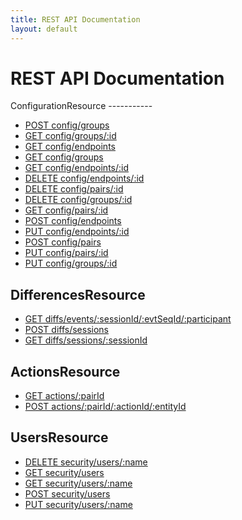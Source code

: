 ```yaml
---
title: REST API Documentation
layout: default
---
```


REST API Documentation
======================

<div id="collections" markdown="1">
ConfigurationResource
-----------

* [POST config/groups](config/post/groups)
* [GET config/groups/:id](config/get/groups/p_id)
* [GET config/endpoints](config/get/endpoints)
* [GET config/groups](config/get/groups)
* [GET config/endpoints/:id](config/get/endpoints/p_id)
* [DELETE config/endpoints/:id](config/delete/endpoints/p_id)
* [DELETE config/pairs/:id](config/delete/pairs/p_id)
* [DELETE config/groups/:id](config/delete/groups/p_id)
* [GET config/pairs/:id](config/get/pairs/p_id)
* [POST config/endpoints](config/post/endpoints)
* [PUT config/endpoints/:id](config/put/endpoints/p_id)
* [POST config/pairs](config/post/pairs)
* [PUT config/pairs/:id](config/put/pairs/p_id)
* [PUT config/groups/:id](config/put/groups/p_id)

DifferencesResource
-----------

* [GET diffs/events/:sessionId/:evtSeqId/:participant](diffs/get/events/p_sessionId/p_evtSeqId/p_participant)
* [POST diffs/sessions](diffs/post/sessions)
* [GET diffs/sessions/:sessionId](diffs/get/sessions/p_sessionId)

ActionsResource
-----------

* [GET actions/:pairId](actions/get/p_pairId)
* [POST actions/:pairId/:actionId/:entityId](actions/post/p_pairId/p_actionId/p_entityId)

UsersResource
-----------

* [DELETE security/users/:name](security/delete/users/p_name)
* [GET security/users](security/get/users)
* [GET security/users/:name](security/get/users/p_name)
* [POST security/users](security/post/users)
* [PUT security/users/:name](security/put/users/p_name)


</div>